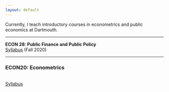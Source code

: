 ```yaml
---
layout: default
---
```


Currently, I teach introductory courses in econometrics and public economics at Dartmouth. 

***

<b>ECON 28: Public Finance and Public Policy</b>
<br>[Syllabus](econ28/syllabus.pdf) (Fall 2020)

***

### ECON20: Econometrics 
<br>[Syllabus](econ20/syllabus.pdf)
